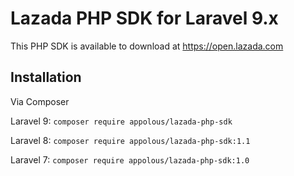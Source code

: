 # Lazada PHP SDK for Laravel 9.x

This PHP SDK is available to download at https://open.lazada.com

## Installation

Via Composer

Laravel 9: `composer require appolous/lazada-php-sdk`

Laravel 8: `composer require appolous/lazada-php-sdk:1.1`

Laravel 7: `composer require appolous/lazada-php-sdk:1.0`
